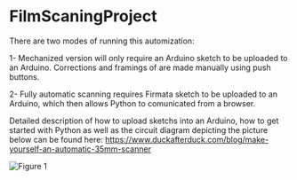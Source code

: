 # FilmScaningProject

There are two modes of running this automization: 

1- Mechanized version will only require an Arduino sketch to be uploaded to an Arduino. Corrections and framings of are made manually using push buttons. 

2- Fully automatic scanning requires Firmata sketch to be uploaded to an Arduino, which then allows Python to comunicated from a browser. 

Detailed description of how to upload sketchs into an Arduino, how to get started with Python as well as the circuit diagram depicting the picture below can be found here: https://www.duckafterduck.com/blog/make-yourself-an-automatic-35mm-scanner

![Figure 1](https://user-images.githubusercontent.com/20731547/107440359-7b239180-6b01-11eb-9515-db5beb3c056b.jpg)
